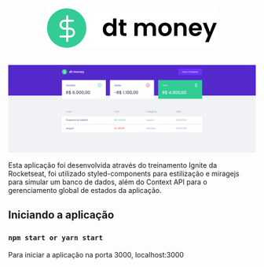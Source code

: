 # <p align="center">![Logo dtmoney](./public/logo-dtmoney.svg)</p>

![print dtmoney](./public/print.png)

Esta aplicação foi desenvolvida através do treinamento Ignite da Rocketseat,
foi utilizado styled-components para estilização e miragejs para simular um banco de dados, além do Context API para o gerenciamento global de estados da aplicação.

## Iniciando a aplicação

### `npm start or yarn start`

Para iniciar a aplicação na porta 3000, localhost:3000

